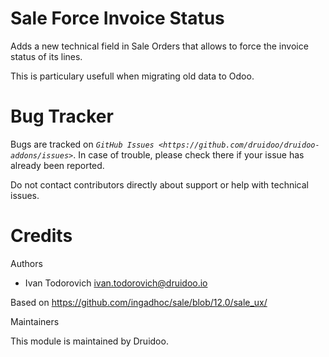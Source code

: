 
Sale Force Invoice Status
=========================

Adds a new technical field in Sale Orders that allows to force the invoice
status of its lines.

This is particulary usefull when migrating old data to Odoo.


Bug Tracker
===========

Bugs are tracked on _`GitHub Issues <https://github.com/druidoo/druidoo-addons/issues>`_.
In case of trouble, please check there if your issue has already been reported.

Do not contact contributors directly about support or help with technical issues.

Credits
=======

Authors

* Ivan Todorovich <ivan.todorovich@druidoo.io>

Based on https://github.com/ingadhoc/sale/blob/12.0/sale_ux/

Maintainers

This module is maintained by Druidoo.
